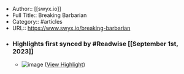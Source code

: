 - Author:: [[swyx.io]]
- Full Title:: Breaking Barbarian
- Category:: #articles
- URL:: https://www.swyx.io/breaking-barbarian
- ### Highlights first synced by #Readwise [[September 1st, 2023]]
    - ![image](https://user-images.githubusercontent.com/6764957/183313203-e6fdab69-99e1-4c89-be5a-05079369a046.png) ([View Highlight](https://read.readwise.io/read/01h97emm4zh6nmhte6sbx9t946))
